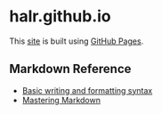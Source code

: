 # halr.github.io
This [site](https://halr.github.io) is built using [GitHub Pages](https://pages.github.com/).

## Markdown Reference
* [Basic writing and formatting syntax](https://docs.github.com/en/free-pro-team@latest/github/writing-on-github/basic-writing-and-formatting-syntax)
* [Mastering Markdown](https://guides.github.com/features/mastering-markdown/)
